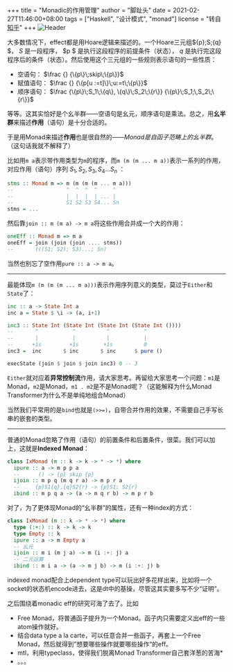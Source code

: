 +++
title = "Monadic的作用管理"
author = "脚趾头"
date = 2021-02-27T11:46:00+08:00
tags = ["Haskell", "设计模式", "monad"]
license = "转自[知乎](https://zhuanlan.zhihu.com/p/352183975)"
+++
![Header](v2-f5dba2b0e9e727345945b4b731da2c3f_1440w.image.png)

大多数情况下，effect都是用Hoare逻辑来描述的。一个Hoare三元组$\{p\}\;S\;\{q\} $， $S$ 是一段程序， $p $ 是执行这段程序的前提条件（状态）， $q$ 是执行完这段程序后的条件（状态）。然后使用这个三元组的一些规则表示语句的一些性质：

* 空语句： $\frac {} {\{p\}\;skip\;\{p\}}$ 
* 赋值语句： $\frac {} {\{p[u :=t]\}\;u:=t\;\{p\}}$ 
* 顺序语句： $\frac {\{p\}\;S_1\;\{q\}, \{q\}\;S_2\;\{r\}} {\{p\}\;S_1;\,S_2\;\{r\}}$ 

等等。这其实恰好是个幺半群——空语句是幺元，顺序语句是乘法。总之，用**幺半群**来描述**作用**（语句）是十分合适的。

于是用Monad来描述**作用**也是很自然的——*Monad是自函子范畴上的幺半群*。（这句话我就不解释了）

比如用`m a`表示带作用类型为`m`的程序，而`m (m (m ... m a))`表示一系列的作用，对应作用（语句）序列 $S_1, S_2, S_3, S_4 \dots S_n$ ：

````haskell
stms :: Monad m => m (m (m (m ... m a)))
--                 ^  ^  ^  ^     ^
--                 |  |  |  | ... |
--                 S1 S2 S3 S4... Sn
stms = ...
````

然后靠`join :: m (m a) -> m a`将这些作用合并成一个大的作用：

````haskell
oneEff :: Monad m => m a
oneEff = join (join (join .... stms))
--       (((S1; S2); S3)...; Sn)
````

当然也别忘了空作用`pure :: a -> m a`。

---

最能体现`m (m (m (m ... m a)))`表示作用序列意义的类型，莫过于`Either`和`State`了：

````haskell
inc :: a -> State Int a
inc a = State $ \i -> (a, i+1)

inc3 :: State Int (State Int (State Int (State Int ())))
--       ^           ^          ^           ^
--       |           |          |           |
--      +1s         +1s        +1s          0
inc3 =  inc       $ inc       $ inc      $ pure ()

execState (join $ join $ join inc3) 0 -- 3
````

`Either`就对应着**异常控制流**作用，请大家思考。再留给大家思考一个问题：`m1`是Monad，`m2`是Monad，`m1 . m2`是不是Monad呢？（这能解释为什么Monad Transformer为什么不是单纯地组合Monad）

当然我们平常用的是`bind`也就是`(>>=)`，自带合并作用的效果，不需要自己手写长串的嵌套的类型。

---

普通的Monad忽略了作用（语句）的前置条件和后置条件，很菜。我们可以加上，这就是**Indexed Monad**：

````haskell
class IxMonad (m :: k -> k -> * -> *) where
  ipure :: a -> m p p a
  --      () -> {p} skip {p}
  ijoin :: m p q (m q r a) -> m p r a
  --     {p}S1{q},{q}S2{r} -> {p}S1; S2{r}
  ibind :: m p q a -> (a -> m q r b) -> m p r b
````

对了，为了更体现Monad的“幺半群”的属性，还有一种index的方式：

````haskell
class IxMonad (m :: k -> * -> *) where
  type (:+:) :: k -> k -> k
  type Empty :: k
  ipure :: a -> m Empty a
  -- 幺元
  ijoin :: m i (m j a) -> m (i :+: j) a
  -- 二元运算
  ibind :: m i a -> (a -> m j b) -> m (i :+: j) b
````

indexed monad配合上dependent type可以玩出好多花样出来，比如将一个socket的状态机encode进去，这是dt中的基操，尽管这其实要多写不少“证明”。

之后围绕着monadic eff的研究可海了去了。比如

* Free Monad，将普通函子提升为一个Monad。函子内只需要定义出eff的一些atom操作就好。
* 结合data type a la carte，可以任意合并一些函子，再套上一个Free Monad，然后就得到”想要哪些操作就要哪些操作“的eff。
* mtl，利用typeclass，使得我们脱离Monad Transformer自己套洋葱的苦海\*
* 。。。
